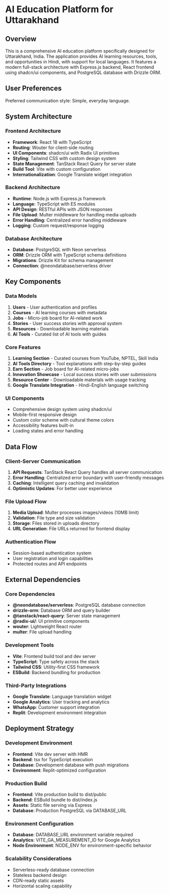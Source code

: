 # AI Education Platform for Uttarakhand

## Overview

This is a comprehensive AI education platform specifically designed for Uttarakhand, India. The application provides AI learning resources, tools, and opportunities in Hindi, with support for local languages. It features a modern full-stack architecture with Express.js backend, React frontend using shadcn/ui components, and PostgreSQL database with Drizzle ORM.

## User Preferences

Preferred communication style: Simple, everyday language.

## System Architecture

### Frontend Architecture
- **Framework**: React 18 with TypeScript
- **Routing**: Wouter for client-side routing
- **UI Components**: shadcn/ui with Radix UI primitives
- **Styling**: Tailwind CSS with custom design system
- **State Management**: TanStack React Query for server state
- **Build Tool**: Vite with custom configuration
- **Internationalization**: Google Translate widget integration

### Backend Architecture
- **Runtime**: Node.js with Express.js framework
- **Language**: TypeScript with ES modules
- **API Design**: RESTful APIs with JSON responses
- **File Upload**: Multer middleware for handling media uploads
- **Error Handling**: Centralized error handling middleware
- **Logging**: Custom request/response logging

### Database Architecture
- **Database**: PostgreSQL with Neon serverless
- **ORM**: Drizzle ORM with TypeScript schema definitions
- **Migrations**: Drizzle Kit for schema management
- **Connection**: @neondatabase/serverless driver

## Key Components

### Data Models
1. **Users** - User authentication and profiles
2. **Courses** - AI learning courses with metadata
3. **Jobs** - Micro-job board for AI-related work
4. **Stories** - User success stories with approval system
5. **Resources** - Downloadable learning materials
6. **AI Tools** - Curated list of AI tools with guides

### Core Features
1. **Learning Section** - Curated courses from YouTube, NPTEL, Skill India
2. **AI Tools Directory** - Tool explanations with step-by-step guides
3. **Earn Section** - Job board for AI-related micro-jobs
4. **Innovation Showcase** - Local success stories with user submissions
5. **Resource Center** - Downloadable materials with usage tracking
6. **Google Translate Integration** - Hindi-English language switching

### UI Components
- Comprehensive design system using shadcn/ui
- Mobile-first responsive design
- Custom color scheme with cultural theme colors
- Accessibility features built-in
- Loading states and error handling

## Data Flow

### Client-Server Communication
1. **API Requests**: TanStack React Query handles all server communication
2. **Error Handling**: Centralized error boundary with user-friendly messages
3. **Caching**: Intelligent query caching and invalidation
4. **Optimistic Updates**: For better user experience

### File Upload Flow
1. **Media Upload**: Multer processes images/videos (10MB limit)
2. **Validation**: File type and size validation
3. **Storage**: Files stored in uploads directory
4. **URL Generation**: File URLs returned for frontend display

### Authentication Flow
- Session-based authentication system
- User registration and login capabilities
- Protected routes and API endpoints

## External Dependencies

### Core Dependencies
- **@neondatabase/serverless**: PostgreSQL database connection
- **drizzle-orm**: Database ORM and query builder
- **@tanstack/react-query**: Server state management
- **@radix-ui/**: UI primitive components
- **wouter**: Lightweight React router
- **multer**: File upload handling

### Development Tools
- **Vite**: Frontend build tool and dev server
- **TypeScript**: Type safety across the stack
- **Tailwind CSS**: Utility-first CSS framework
- **ESBuild**: Backend bundling for production

### Third-Party Integrations
- **Google Translate**: Language translation widget
- **Google Analytics**: User tracking and analytics
- **WhatsApp**: Customer support integration
- **Replit**: Development environment integration

## Deployment Strategy

### Development Environment
- **Frontend**: Vite dev server with HMR
- **Backend**: tsx for TypeScript execution
- **Database**: Development database with push migrations
- **Environment**: Replit-optimized configuration

### Production Build
- **Frontend**: Vite production build to dist/public
- **Backend**: ESBuild bundle to dist/index.js
- **Assets**: Static file serving via Express
- **Database**: Production PostgreSQL via DATABASE_URL

### Environment Configuration
- **Database**: DATABASE_URL environment variable required
- **Analytics**: VITE_GA_MEASUREMENT_ID for Google Analytics
- **Node Environment**: NODE_ENV for environment-specific behavior

### Scalability Considerations
- Serverless-ready database connection
- Stateless backend design
- CDN-ready static assets
- Horizontal scaling capability

